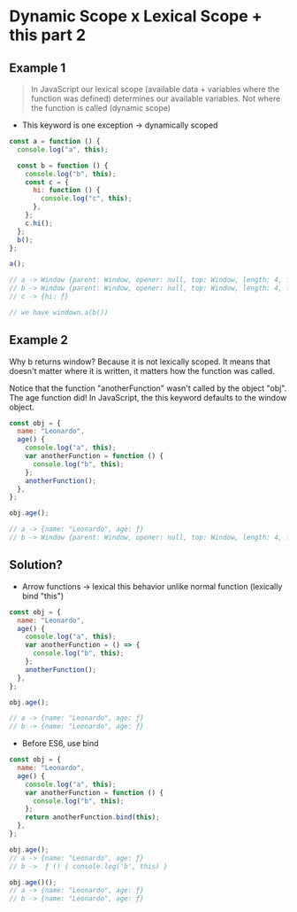 # Dynamic Scope x Lexical Scope + this part 2

## Example 1

> In JavaScript our lexical scope (available data + variables where the function was defined) determines our available variables. Not where the function is called (dynamic scope)

- This keyword is one exception → dynamically scoped

```jsx
const a = function () {
  console.log("a", this);

  const b = function () {
    console.log("b", this);
    const c = {
      hi: function () {
        console.log("c", this);
      },
    };
    c.hi();
  };
  b();
};

a();

// a -> Window {parent: Window, opener: null, top: Window, length: 4, frames: Window, …}
// b -> Window {parent: Window, opener: null, top: Window, length: 4, frames: Window, …}
// c -> {hi: ƒ}

// we have windown.a(b())
```

## Example 2

Why b returns window? Because it is not lexically scoped. It means that doesn't matter where it is written, it matters how the function was called.

Notice that the function "anotherFunction" wasn't called by the object "obj". The age function did! In JavaScript, the this keyword defaults to the window object.

```jsx
const obj = {
  name: "Leonardo",
  age() {
    console.log("a", this);
    var anotherFunction = function () {
      console.log("b", this);
    };
    anotherFunction();
  },
};

obj.age();

// a -> {name: "Leonardo", age: ƒ}
// b -> Window {parent: Window, opener: null, top: Window, length: 4, frames: Window, …}
```

## Solution?

- Arrow functions → lexical this behavior unlike normal function (lexically bind "this")

```jsx
const obj = {
  name: "Leonardo",
  age() {
    console.log("a", this);
    var anotherFunction = () => {
      console.log("b", this);
    };
    anotherFunction();
  },
};

obj.age();

// a -> {name: "Leonardo", age: ƒ}
// b -> {name: "Leonardo", age: ƒ}
```

- Before ES6, use bind

```jsx
const obj = {
  name: "Leonardo",
  age() {
    console.log("a", this);
    var anotherFunction = function () {
      console.log("b", this);
    };
    return anotherFunction.bind(this);
  },
};

obj.age();
// a -> {name: "Leonardo", age: ƒ}
// b ->  ƒ () { console.log('b', this) }

obj.age()();
// a -> {name: "Leonardo", age: ƒ}
// b -> {name: "Leonardo", age: ƒ}
```
